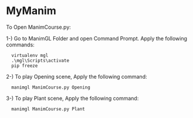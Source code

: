 # MyManim

To Open ManimCourse.py:

  1-) Go to ManimGL Folder and open Command Prompt. Apply the following commands:
    
      virtualenv mgl
      .\mgl\Scripts\activate
      pip freeze
      
  2-) To play Opening scene, Apply the following command:
      
      manimgl ManimCourse.py Opening
      
  3-) To play Plant scene, Apply the following command:
  
      manimgl ManimCourse.py Plant
